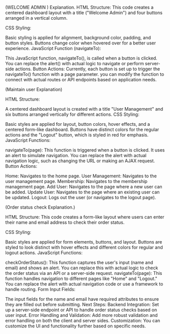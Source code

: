 (WELCOME ADMIN )
Explanation.
HTML Structure: This code creates a centered dashboard layout with a title ("Welcome Admin") and four buttons arranged in a vertical column.

CSS Styling:

Basic styling is applied for alignment, background color, padding, and button styles.
Buttons change color when hovered over for a better user experience.
JavaScript Function (navigateTo):

This JavaScript function, navigateTo(), is called when a button is clicked. You can replace the alert() with actual logic to navigate or perform server-side actions.
Button Actions: Currently, each button is set up to trigger the navigateTo() function with a page parameter. you can modify the function to connect with actual routes or API endpoints based on application needs.

(Maintain user Explanation)

HTML Structure:

A centered dashboard layout is created with a title "User Management" and six buttons arranged vertically for different actions.
CSS Styling:

Basic styles are applied for layout, button colors, hover effects, and a centered form-like dashboard.
Buttons have distinct colors for the regular actions and the "Logout" button, which is styled in red for emphasis.
JavaScript Functions:

navigateTo(page): This function is triggered when a button is clicked. It uses an alert to simulate navigation. You can replace the alert with actual navigation logic, such as changing the URL or making an AJAX request.
Button Actions:

Home: Navigates to the home page.
User Management: Navigates to the user management page.
Membership: Navigates to the membership management page.
Add User: Navigates to the page where a new user can be added.
Update User: Navigates to the page where an existing user can be updated.
Logout: Logs out the user (or navigates to the logout page).

(Order status check Explanation.)

HTML Structure: This code creates a form-like layout where users can enter their name and email address to check their order status.

CSS Styling:

Basic styles are applied for form elements, buttons, and layout.
Buttons are styled to look distinct with hover effects and different colors for regular and logout actions.
JavaScript Functions:

checkOrderStatus(): This function captures the user's input (name and email) and shows an alert. You can replace this with actual logic to check the order status via an API or a server-side request.
navigateTo(page): This function handles navigation to different pages like "Home" and "Logout." You can replace the alert with actual navigation code or use a framework to handle routing.
Form Input Fields:

The input fields for the name and email have required attributes to ensure they are filled out before submitting.
Next Steps:
Backend Integration: Set up a server-side endpoint or API to handle order status checks based on user input.
Error Handling and Validation: Add more robust validation and error handling on both the client and server sides.
Customization: You can customize the UI and functionality further based on specific needs.


